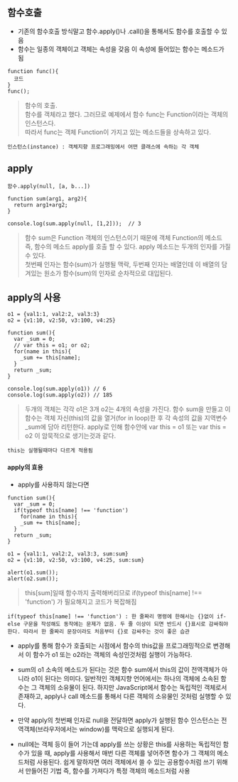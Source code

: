 ## 함수호출
- 기존의 함수호출 방식말고 함수.apply()나 .call()을 통해서도 함수를 호출할 수 있음
- 함수는 일종의 객체이고 객체는 속성을 갖음 이 속성에 들어있는 함수는 메소드가 됨
```
function func(){
  코드
}
func();
```
> 함수의 호출.<br />함수를 객체라고 했다. 그러므로 예제에서 함수 func는 Function이라는 객체의 인스턴스다.<br/>따라서 func는 객체 Function이 가지고 있는 메소드들을 상속하고 있다.

`인스턴스(instance) : 객체지향 프로그래밍에서 어떤 클래스에 속하는 각 객체`

## apply
```
함수.apply(null, [a, b...])
```
```
function sum(arg1, arg2){
  return arg1+arg2;
}

console.log(sum.apply(null, [1,2]));  // 3
```
> 함수 sum은 Function 객체의 인스턴스이기 때문에 객체 Function의 메소드 즉, 함수의 메소드 apply를 호출 할 수 있다. apply 메소드는 두개의 인자를 가질 수 있다.<br/>첫번째 인자는 함수(sum)가 실행될 맥락, 두번째 인자는 배열인데 이 배열의 담겨있는 원소가 함수(sum)의 인자로 순차적으로 대입된다.


## apply의 사용
```
o1 = {val1:1, val2:2, val3:3}
o2 = {v1:10, v2:50, v3:100, v4:25}

function sum(){
  var _sum = 0;
  // var this = o1; or o2;
  for(name in this){
    _sum += this[name];
  }
  return _sum;
}

console.log(sum.apply(o1)) // 6
console.log(sum.apply(o2)) // 185
```
> 두개의 객체는 각각 o1은 3개 o2는 4개의 속성을 가진다. 함수 sum을 만들고 이 함수는  객체 자신(this)의 값을 열거(for in loop)한 후 각 속성의 값을 지역변수 _sum에 담아 리턴한다. apply로 인해 함수안에 var this = o1 또는 var this = o2 이 암묵적으로 생기는것과 같다.

`this는 실행될때마다 다르게 적용됨`

#### apply의 효용
- apply를 사용하지 않는다면
```
function sum(){
  var _sum = 0;
  if(typeof this[name] !== 'function')
    for(name in this){
    _sum += this[name];
  }
  return _sum;
}

o1 = {val1:1, val2:2, val3:3, sum:sum}
o2 = {v1:10, v2:50, v3:100, v4:25, sum:sum}

alert(o1.sum());
alert(o2.sum());
```
> this[sum]일때 함수까지 출력해버리므로 if(typeof this[name] !== 'function') 가 필요해지고 코드가 복잡해짐

`if(typeof this[name] !== 'function') : 한 줄짜리 명령에 한해서는 {}없이 if-else 구문을 작성해도 동작에는 문제가 없음. 두 줄 이상이 되면 반드시 {}표시로 감싸줘야한다. 따라서 한 줄짜리 문장이라도 처음부터 {}로 감싸주는 것이 좋은 습관`

- apply를 통해 함수가 호출되는 시점에서 함수의 this값을 프로그래밍적으로 변경해서 이 함수가 o1 또는 o2라는 객체의 속성인것처럼 실행이 가능하다.

- sum의 o1 소속의 메소드가 된다는 것은 함수 sum에서 this의 값이 전역객체가 아니라 o1이 된다는 의미다. 일반적인 객체지향 언어에서는 하나의 객체에 소속된 함수는 그 객체의 소유물이 된다. 하지만 JavaScript에서 함수는 독립적인 객체로서 존재하고, apply나 call 메소드를 통해서 다른 객체의 소유물인 것처럼 실행할 수 있다.

- 만약 apply의 첫번째 인자로 null을 전달하면 apply가 실행된 함수 인스턴스는 전역객체(브라우저에서는 window)를 맥락으로 실행되게 된다.

- null에는 객체 등이 들어 가는데 apply를 쓰는 상황은 this를 사용하는 독립적인 함수가 있을 때, apply를 사용해서 매번 다른 객체를 넣어주면 함수가 그 객체의 메소드처럼 사용된다. 쉽게 말하자면 여러 객체에서 쓸 수 있는 공용함수처럼 쓰기 위해서 만들어진 기법 즉, 함수를 가져다가 특정 객체의 메소드처럼 사용

